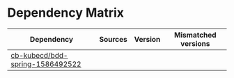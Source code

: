 # Dependency Matrix

Dependency | Sources | Version | Mismatched versions
---------- | ------- | ------- | -------------------
[cb-kubecd/bdd-spring-1586492522](https://github.com/cb-kubecd/bdd-spring-1586492522.git) |  | []() | 
